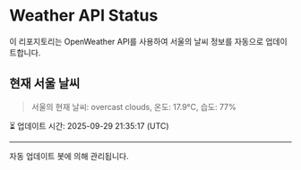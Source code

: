 
# Weather API Status

이 리포지토리는 OpenWeather API를 사용하여 서울의 날씨 정보를 자동으로 업데이트합니다.

## 현재 서울 날씨
> 서울의 현재 날씨: overcast clouds, 온도: 17.9°C, 습도: 77%

⏳ 업데이트 시간: 2025-09-29 21:35:17 (UTC)

---
자동 업데이트 봇에 의해 관리됩니다.
